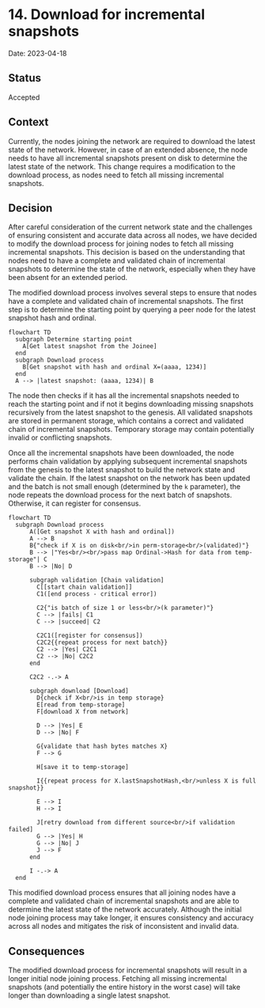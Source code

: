 # 14. Download for incremental snapshots

Date: 2023-04-18

## Status

Accepted

## Context

Currently, the nodes joining the network are required to download the latest state of the network. However, in case of an extended absence, the node needs to have all incremental snapshots present on disk to determine the latest state of the network. This change requires a modification to the download process, as nodes need to fetch all missing incremental snapshots.

## Decision

After careful consideration of the current network state and the challenges of ensuring consistent and accurate data across all nodes, we have decided to modify the download process for joining nodes to fetch all missing incremental snapshots. This decision is based on the understanding that nodes need to have a complete and validated chain of incremental snapshots to determine the state of the network, especially when they have been absent for an extended period.

The modified download process involves several steps to ensure that nodes have a complete and validated chain of incremental snapshots. The first step is to determine the starting point by querying a peer node for the latest snapshot hash and ordinal. 

```mermaid
flowchart TD
  subgraph Determine starting point
    A[Get latest snapshot from the Joinee]
  end
  subgraph Download process
	B[Get snapshot with hash and ordinal X=(aaaa, 1234)]
  end
  A --> |latest snapshot: (aaaa, 1234)| B
```

The node then checks if it has all the incremental snapshots needed to reach the starting point and if not it begins downloading missing snapshots recursively from the latest snapshot to the genesis. All validated snapshots are stored in permanent storage, which contains a correct and validated chain of incremental snapshots. Temporary storage may contain potentially invalid or conflicting snapshots.

Once all the incremental snapshots have been downloaded, the node performs chain validation by applying subsequent incremental snapshots from the genesis to the latest snapshot to build the network state and validate the chain. If the latest snapshot on the network has been updated and the batch is not small enough (determined by the `k` parameter), the node repeats the download process for the next batch of snapshots. Otherwise, it can register for consensus.

```mermaid
flowchart TD
  subgraph Download process
	  A([Get snapshot X with hash and ordinal])
	  A --> B
	  B{"check if X is on disk<br/>in perm-storage<br/>(validated)"}
	  B --> |"Yes<br/><br/>pass map Ordinal->Hash for data from temp-storage"| C
	  B --> |No| D

	  subgraph validation [Chain validation]
	    C[[start chain validation]]
	    C1([end process - critical error])

	    C2{"is batch of size 1 or less<br/>(k parameter)"}
	    C --> |fails| C1
	    C --> |succeed| C2

	    C2C1([register for consensus])
	    C2C2{{repeat process for next batch}}
	    C2 --> |Yes| C2C1
	    C2 --> |No| C2C2
	  end
	  
	  C2C2 -.-> A

	  subgraph download [Download]
	    D{check if X<br/>is in temp storage}
	    E[read from temp-storage]
	    F[download X from network]

	    D --> |Yes| E
	    D --> |No| F

	    G{validate that hash bytes matches X}
	    F --> G

	    H[save it to temp-storage]

	    I{{repeat process for X.lastSnapshotHash,<br/>unless X is full snapshot}}

	    E --> I
	    H --> I

	    J[retry download from different source<br/>if validation failed]
	    G --> |Yes| H
	    G --> |No| J
	    J --> F
	  end
	  
	  I -.-> A
  end
```

This modified download process ensures that all joining nodes have a complete and validated chain of incremental snapshots and are able to determine the latest state of the network accurately. Although the initial node joining process may take longer, it ensures consistency and accuracy across all nodes and mitigates the risk of inconsistent and invalid data.

## Consequences

The modified download process for incremental snapshots will result in a longer initial node joining process. Fetching all missing incremental snapshots (and potentially the entire history in the worst case) will take longer than downloading a single latest snapshot.
